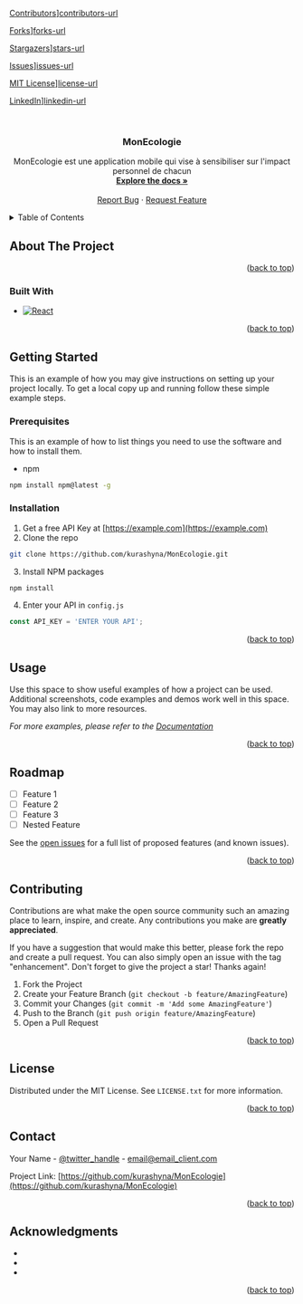 <!-- Improved compatibility of back to top link: See: https://github.com/othneildrew/Best-README-Template/pull/73 -->
<a name="readme-top"></a>
<!--
    *** Thanks for checking out the Best-README-Template. If you have a suggestion
    *** that would make this better, please fork the repo and create a pull request
    *** or simply open an issue with the tag "enhancement".
    *** Don't forget to give the project a star!
    *** Thanks again! Now go create something AMAZING! :D
    -->



<!-- PROJECT SHIELDS -->
<!--
    *** I'm using markdown "reference style" links for readability.
    *** Reference links are enclosed in brackets [ ] instead of parentheses ( ).
    *** See the bottom of this document for the declaration of the reference variables
    *** for contributors-url, forks-url, etc. This is an optional, concise syntax you may use.
    *** https://www.markdownguide.org/basic-syntax/#reference-style-links
    -->

[Contributors][contributors-shield]][contributors-url]

[Forks][forks-shield]][forks-url]

[Stargazers][stars-shield]][stars-url]

[Issues][issues-shield]][issues-url]

[MIT License][license-shield]][license-url]

[LinkedIn][linkedin-shield]][linkedin-url]


<!-- PROJECT LOGO -->
<br />
<div align="center">
    <!--
    <a href="https://github.com/kurashyna/c">
        <img src="images/logo.png" alt="Logo" width="80" height="80">
    </a> -->

<h3 align="center">MonEcologie</h3>

<p align="center">
    MonEcologie est une application mobile qui vise à sensibiliser sur l'impact personnel de chacun
    <br />
    <a href="https://github.com/kurashyna/MonEcologie"><strong>Explore the docs »</strong></a>
    <br />
    <br />
    <!--
    <a href="https://github.com/kurashyna/MonEcologie">View Demo</a>
    · -->
    <a href="https://github.com/kurashyna/MonEcologie/issues">Report Bug</a>
    ·
    <a href="https://github.com/kurashyna/MonEcologie/issues">Request Feature</a>
    </p>
    </div>



<!-- TABLE OF CONTENTS -->
<details>
    <summary>Table of Contents</summary>
    <ol>
        <li>
            <a href="#about-the-project">About The Project</a>
            <ul>
                <li><a href="#built-with">Built With</a></li>
                </ul>
                </li>
                <li>
                    <a href="#getting-started">Getting Started</a>
                    <ul>
                        <li><a href="#prerequisites">Prerequisites</a></li>
                        <li><a href="#installation">Installation</a></li>
                        </ul>
                        </li>
                        <li><a href="#usage">Usage</a></li>
                        <li><a href="#roadmap">Roadmap</a></li>
                        <li><a href="#contributing">Contributing</a></li>
                        <li><a href="#license">License</a></li>
                        <li><a href="#contact">Contact</a></li>
                        <li><a href="#acknowledgments">Acknowledgments</a></li>
                        </ol>
                        </details>



<!-- ABOUT THE PROJECT -->

## About The Project
<!--
[![Product Name Screen Shot][product-screenshot]](https://example.com)
-->
<p align="right">(<a href="#readme-top">back to top</a>)</p>

### Built With

* [![React][React.js]][React-url]

<p align="right">(<a href="#readme-top">back to top</a>)</p>

<!-- GETTING STARTED -->

## Getting Started

This is an example of how you may give instructions on setting up your project locally.
To get a local copy up and running follow these simple example steps.

### Prerequisites

This is an example of how to list things you need to use the software and how to install them.

* npm

```sh
npm install npm@latest -g
```

### Installation

1. Get a free API Key at [https://example.com](https://example.com)
2. Clone the repo

```sh
git clone https://github.com/kurashyna/MonEcologie.git
```

3. Install NPM packages

```sh
npm install
```

4. Enter your API in `config.js`

```js
const API_KEY = 'ENTER YOUR API';
```

<p align="right">(<a href="#readme-top">back to top</a>)</p>



<!-- USAGE EXAMPLES -->

## Usage

Use this space to show useful examples of how a project can be used. Additional screenshots, code examples and demos
work well in this space. You may also link to more resources.

_For more examples, please refer to the [Documentation](https://example.com)_

<p align="right">(<a href="#readme-top">back to top</a>)</p>



<!-- ROADMAP -->

## Roadmap

- [ ] Feature 1
- [ ] Feature 2
- [ ] Feature 3
- [ ] Nested Feature

See the [open issues](https://github.com/kurashyna/MonEcologie/issues) for a full list of proposed features (and
known issues).

<p align="right">(<a href="#readme-top">back to top</a>)</p>



<!-- CONTRIBUTING -->

## Contributing

Contributions are what make the open source community such an amazing place to learn, inspire, and create. Any
contributions you make are **greatly appreciated**.

If you have a suggestion that would make this better, please fork the repo and create a pull request. You can also
simply open an issue with the tag "enhancement".
Don't forget to give the project a star! Thanks again!

1. Fork the Project
2. Create your Feature Branch (`git checkout -b feature/AmazingFeature`)
3. Commit your Changes (`git commit -m 'Add some AmazingFeature'`)
4. Push to the Branch (`git push origin feature/AmazingFeature`)
5. Open a Pull Request

<p align="right">(<a href="#readme-top">back to top</a>)</p>



<!-- LICENSE -->

## License

Distributed under the MIT License. See `LICENSE.txt` for more information.

<p align="right">(<a href="#readme-top">back to top</a>)</p>



<!-- CONTACT -->

## Contact

Your Name - [@twitter_handle](https://twitter.com/twitter_handle) - email@email_client.com

Project Link: [https://github.com/kurashyna/MonEcologie](https://github.com/kurashyna/MonEcologie)

<p align="right">(<a href="#readme-top">back to top</a>)</p>



<!-- ACKNOWLEDGMENTS -->

## Acknowledgments

* []()
* []()
* []()

<p align="right">(<a href="#readme-top">back to top</a>)</p>



<!-- MARKDOWN LINKS & IMAGES -->
<!-- https://www.markdownguide.org/basic-syntax/#reference-style-links -->

[contributors-shield]: https://img.shields.io/github/contributors/kurashyna/MonEcologie.svg?style=for-the-badge

[contributors-url]: https://github.com/kurashyna/MonEcologie/graphs/contributors

[forks-shield]: https://img.shields.io/github/forks/kurashyna/MonEcologie.svg?style=for-the-badge

[forks-url]: https://github.com/kurashyna/MonEcologie/network/members

[stars-shield]: https://img.shields.io/github/stars/kurashyna/MonEcologie.svg?style=for-the-badge

[stars-url]: https://github.com/kurashyna/MonEcologie/stargazers

[issues-shield]: https://img.shields.io/github/issues/kurashyna/MonEcologie.svg?style=for-the-badge

[issues-url]: https://github.com/kurashyna/MonEcologie/issues

[license-shield]: https://img.shields.io/github/license/kurashyna/MonEcologie.svg?style=for-the-badge

[license-url]: https://github.com/kurashyna/MonEcologie/blob/master/LICENSE.txt

[linkedin-shield]: https://img.shields.io/badge/-LinkedIn-black.svg?style=for-the-badge&logo=linkedin&colorB=555

[linkedin-url]: https://linkedin.com/in/linkedin_username

[product-screenshot]: images/screenshot.png

[Next.js]: https://img.shields.io/badge/next.js-000000?style=for-the-badge&logo=nextdotjs&logoColor=white

[Next-url]: https://nextjs.org/

[React.js]: https://img.shields.io/badge/React-20232A?style=for-the-badge&logo=react&logoColor=61DAFB

[React-url]: https://reactjs.org/

[Vue.js]: https://img.shields.io/badge/Vue.js-35495E?style=for-the-badge&logo=vuedotjs&logoColor=4FC08D

[Vue-url]: https://vuejs.org/

[Angular.io]: https://img.shields.io/badge/Angular-DD0031?style=for-the-badge&logo=angular&logoColor=white

[Angular-url]: https://angular.io/

[Svelte.dev]: https://img.shields.io/badge/Svelte-4A4A55?style=for-the-badge&logo=svelte&logoColor=FF3E00

[Svelte-url]: https://svelte.dev/

[Laravel.com]: https://img.shields.io/badge/Laravel-FF2D20?style=for-the-badge&logo=laravel&logoColor=white

[Laravel-url]: https://laravel.com

[Bootstrap.com]: https://img.shields.io/badge/Bootstrap-563D7C?style=for-the-badge&logo=bootstrap&logoColor=white

[Bootstrap-url]: https://getbootstrap.com

[JQuery.com]: https://img.shields.io/badge/jQuery-0769AD?style=for-the-badge&logo=jquery&logoColor=white

[JQuery-url]: https://jquery.com